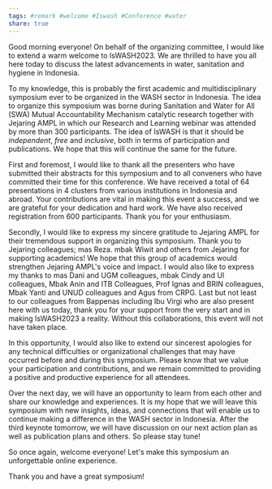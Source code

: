 ```yaml
---
tags: #remark #welcome #Iswash #Conference #water 
share: true
---
```


Good morning everyone! On behalf of the organizing committee, I would like to extend a warm welcome to IsWASH2023. We are thrilled to have you all here today to discuss the latest advancements in water, sanitation and hygiene in Indonesia. 

To my knowledge, this is probably the first academic and multidisciplinary symposium ever to be organized in the WASH sector in Indonesia. The idea to organize this symposium was borne during Sanitation and Water for All (SWA) Mutual Accountability Mechanism catalytic research together with Jejaring AMPL in which our Research and Learning webinar was attended by more than 300 participants. The idea of IsWASH is that it should be *independent*, *free* and *inclusive*, both in terms of participation and publications. We hope that this will continue the same for the future.

First and foremost, I would like to thank all the presenters who have submitted their abstracts for this symposium and to all conveners who have committed their time for this conference. We have received a total of 64 presentations in 4 clusters from various institutions in Indonesia and abroad. Your contributions are vital in making this event a success, and we are grateful for your dedication and hard work. We have also received registration from 600 participants. Thank you for your enthusiasm. 

Secondly, I would like to express my sincere gratitude to Jejaring AMPL for their tremendous support in organizing this symposium. Thank you to Jejaring colleagues; mas Reza. mbak Wiwit and others from Jejaring for supporting academics! We hope that this group of academics would strengthen Jejaring AMPL's voice and impact. I would also like to express my thanks to mas Dani and UGM colleagues, mbak Cindy and UI colleagues, Mbak Anin and ITB Colleagues, Prof Ignas and BRIN colleagues, Mbak Yanti and UNUD colleagues and Agus from CRPG. Last but not least to our colleagues from Bappenas including Ibu Virgi who are also present here with us today, thank you for your support from the very start and in making IsWASH2023 a reality.  Without this collaborations, this event will not have taken place. 

In this opportunity, I would also like to extend our sincerest apologies for any technical difficulties or organizational challenges that may have occurred before and during this symposium. Please know that we value your participation and contributions, and we remain committed to providing a positive and productive experience for all attendees. 

Over the next day, we will have an opportunity to learn from each other and share our knowledge and experiences. It is my hope that we will leave this symposium with new insights, ideas, and connections that will enable us to continue making a difference in the WASH sector in Indonesia. After the third keynote tomorrow, we will have discussion on our next action plan as well as publication plans and others. So please stay tune!

So once again, welcome everyone! Let's make this symposium an unforgettable online experience. 

Thank you and have a great symposium! 